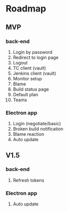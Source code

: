 ﻿# Roadmap
## MVP

### back-end
1. Login by password
2. Redirect to login page
3. Logout
4. TC client (vault)
5. Jenkins client (vault)
6. Monitor setup
7. Blame
8. Build status page
9. Default plan
10. Teams

### Electron app
1. Login (negotiate/basic)
2. Broken build notification
3. Blame reaction
4. Auto update

## V1.5
### back-end
1. Refresh tokens
### Electron app
1. Auto update